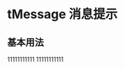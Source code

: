 # tMessage 消息提示

## 基本用法
<tMessage>11111111111</tMessage>
<tMessage type="info">11111111111</tMessage>



<script setup> 
    import tMessage from '../../packages/message/index.vue'
</script>
